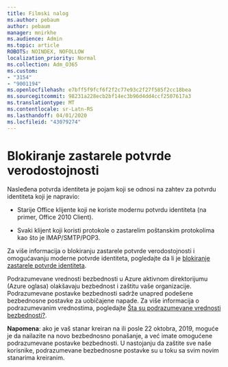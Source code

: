 ```yaml
---
title: Filmski nalog
ms.author: pebaum
author: pebaum
manager: mnirkhe
ms.audience: Admin
ms.topic: article
ROBOTS: NOINDEX, NOFOLLOW
localization_priority: Normal
ms.collection: Adm_O365
ms.custom:
- "3154"
- "9001194"
ms.openlocfilehash: e7bff5f9fcf6f2f2c77e93c2f27f585f2cc18bea
ms.sourcegitcommit: 98231a228ecb2bf14ec3b96d4dd4ccf2507617a3
ms.translationtype: MT
ms.contentlocale: sr-Latn-RS
ms.lasthandoff: 04/01/2020
ms.locfileid: "43079274"
---
```

# <a name="blocking-legacy-authentication"></a>Blokiranje zastarele potvrde verodostojnosti

Nasleđena potvrda identiteta je pojam koji se odnosi na zahtev za potvrdu identiteta koji je napravio:

- Starije Office klijente koji ne koriste modernu potvrdu identiteta (na primer, Office 2010 Client).

- Svaki klijent koji koristi protokole o zastarelim poštanskim protokolima kao što je IMAP/SMTP/POP3.

Za više informacija o blokiranju zastarele potvrde verodostojnosti i omogućavanju moderne potvrde identiteta, pogledajte da li je [blokiranje zastarele potvrde identiteta](https://docs.microsoft.com/azure/active-directory/conditional-access/concept-conditional-access-block-legacy-authentication).

Podrazumevane vrednosti bezbednosti u Azure aktivnom direktorijumu (Azure oglasa) olakšavaju bezbednost i zaštitu vaše organizacije. Podrazumevane postavke bezbednosti sadrže unapred podešene bezbednosne postavke za uobičajene napade.
Za više informacija o podrazumevanim vrednostima, pogledajte [Šta su podrazumevane vrednosti bezbednosti?](https://docs.microsoft.com/azure/active-directory/fundamentals/concept-fundamentals-security-defaults). 

**Napomena**: ako je vaš stanar kreiran na ili posle 22 oktobra, 2019, moguće je da nailazite na novo bezbednosno ponašanje, a već imate omogućene podrazumevane postavke bezbednosti.  U nastojanju da zaštite sve naše korisnike, podrazumevane bezbednosne postavke su u toku sa svim novim stanarima kreiranim.
